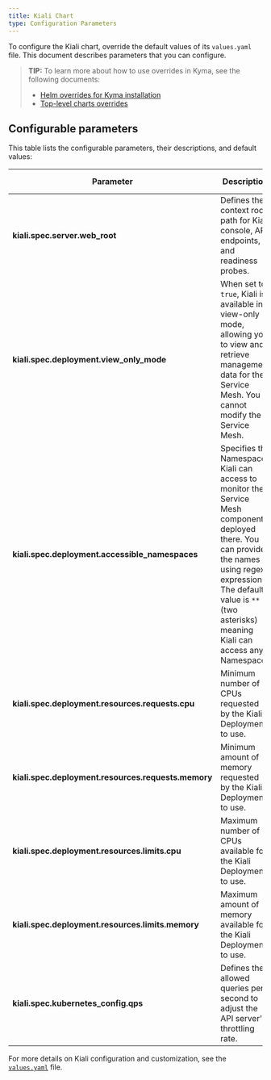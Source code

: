 ```yaml
---
title: Kiali Chart
type: Configuration Parameters
---
```


To configure the Kiali chart, override the default values of its `values.yaml` file. This document describes parameters that you can configure.

>**TIP:** To learn more about how to use overrides in Kyma, see the following documents:
>* [Helm overrides for Kyma installation](/root/kyma/#configuration-helm-overrides-for-kyma-installation)
>* [Top-level charts overrides](/root/kyma/#configuration-helm-overrides-for-kyma-installation-top-level-charts-overrides)

## Configurable parameters

This table lists the configurable parameters, their descriptions, and default values:

| Parameter | Description | Default value |
|-----------|-------------|---------------|
| **kiali.spec.server.web_root** | Defines the context root path for Kiali console, API endpoints, and readiness probes. | `/` |
| **kiali.spec.deployment.view_only_mode** | When set to `true`, Kiali is available in view-only mode, allowing you to view and retrieve management data for the Service Mesh. You cannot modify the Service Mesh.  | `true` |
| **kiali.spec.deployment.accessible_namespaces** | Specifies the Namespaces Kiali can access to monitor the Service Mesh components deployed there. You can provide the names using regex expressions. The default value is `**`(two asterisks) meaning Kiali can access any Namespace. | `**` |
| **kiali.spec.deployment.resources.requests.cpu** | Minimum number of CPUs requested by the Kiali Deployment to use. | `10m` |
| **kiali.spec.deployment.resources.requests.memory** | Minimum amount of memory requested by the Kiali Deployment to use. | `20Mi` |
| **kiali.spec.deployment.resources.limits.cpu** | Maximum number of CPUs available for the Kiali Deployment to use. | `100m` |
| **kiali.spec.deployment.resources.limits.memory** | Maximum amount of memory available for the Kiali Deployment to use. | `100Mi` |
| **kiali.spec.kubernetes_config.qps** | Defines the allowed queries per second to adjust the API server's throttling rate. | `50` |

For more details on Kiali configuration and customization, see the [`values.yaml`](https://github.com/kyma-project/kyma/blob/master/resources/kiali/values.yaml) file.
